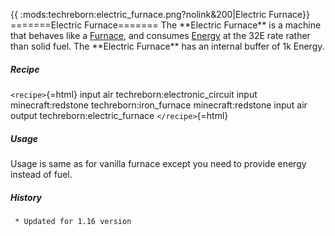 {{ :mods:techreborn:electric_furnace.png?nolink&200\|Electric Furnace}}
=======Electric Furnace======= The \*\*Electric Furnace\*\* is a machine
that behaves like a
[Furnace](https://minecraft.gamepedia.com/Furnace "wikilink"), and
consumes [Energy](:energy "wikilink") at the 32E rate rather than solid
fuel. The \*\*Electric Furnace\*\* has an internal buffer of 1k Energy.

##### Recipe

`<recipe>`{=html} input air techreborn:electronic_circuit input
minecraft:redstone techreborn:iron_furnace minecraft:redstone input air
output techreborn:electric_furnace `</recipe>`{=html}

##### Usage

Usage is same as for vanilla furnace except you need to provide energy
instead of fuel.

##### History

` * Updated for 1.16 version`
